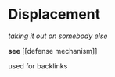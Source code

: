 # Displacement

_taking it out on somebody else_

**see** [[defense mechanism]]

used for backlinks

